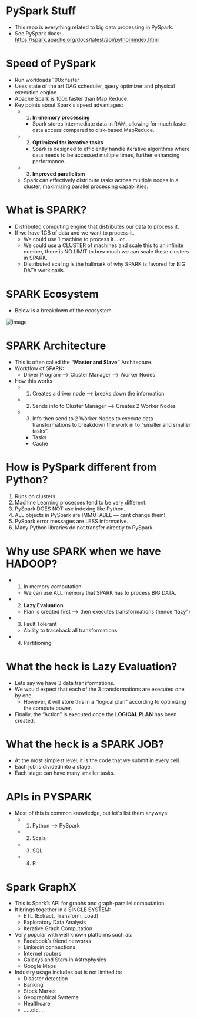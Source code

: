 # PySpark Stuff
* This repo is everything related to big data processing in PySpark.
* See PySpark docs: https://spark.apache.org/docs/latest/api/python/index.html


# Speed of PySpark
* Run workloads 100x faster
* Uses state of the art DAG scheduler, query optimizer and physical execution engine.
* Apache Spark is 100x faster than Map Reduce.
* Key points about Spark's speed advantages:
  * 1. **In-memory processing**
    * Spark stores intermediate data in RAM, allowing for much faster data access compared to disk-based MapReduce. 
  * 2. **Optimized for iterative tasks**
    * Spark is designed to efficiently handle iterative algorithms where data needs to be accessed multiple times, further enhancing performance. 
  * 3. **Improved parallelism**
  * Spark can effectively distribute tasks across multiple nodes in a cluster, maximizing parallel processing capabilities.
 

# What is SPARK? 
* Distributed computing engine that distributes our data to process it. 
* If we have 1GB of data and we want to process it.
  * We could use 1 machine to process it….or...
  * We could use a CLUSTER of machines and scale this to an infinite number, there is NO LIMIT to how much we can scale these clusters in SPARK. 
   * Distributed scaling is the hallmark of why SPARK is favored for BIG DATA workloads.
 

# SPARK Ecosystem
* Below is a breakdown of the ecosystem.


![image](https://github.com/user-attachments/assets/099f161c-71da-4d8b-9170-e6f625818076)



# SPARK Architecture
* This is often called the **“Master and Slave”** Architecture. 
* Workflow of SPARK:
   * Driver Program —> Cluster Manager —> Worker Nodes 
* How this works
   * 1. Creates a driver node —> breaks down the information 
   * 2. Sends info to Cluster Manager —> Creates 2 Worker Nodes 
   * 3. Info then send to 2 Worker Nodes to execute data transformations to breakdown the work in to “smaller and smaller tasks”. 
      * Tasks
      * Cache

# How is PySpark different from Python?
1. Runs on clusters.
2. Machine Learning processes tend to be very different.
3. PySpark DOES NOT use indexing like Python. 
4. ALL objects in PySpark are IMMUTABLE — cant change them!
5. PySpark error messages are LESS informative.
6. Many Python libraries do not transfer directly to PySpark. 




# Why use SPARK when we have HADOOP?
* 1. In memory computation
   * We can use ALL memory that SPARK has to process BIG DATA. 
* 2. **Lazy Evaluation**
   * Plan is created first —> then executes transformations (hence “lazy”)
* 3. Fault Tolerant
   * Ability to traceback all transformations 
* 4. Partitioning 

# What the heck is Lazy Evaluation?
* Lets say we have 3 data transformations. 
* We would expect that each of the 3 transformations are executed one by one. 
   * However, it will store this in a “logical plan” according to optimizing the compute power. 
* Finally, the “Action” is executed once the **LOGICAL PLAN** has been created. 


# What the heck is a SPARK JOB? 
* At the most simplest level, it is the code that we submit in every cell. 
* Each job is divided into a stage. 
* Each stage can have many smaller tasks. 


# APIs in PYSPARK
* Most of this is common knowledge, but let's list them anyways:
   * 1. Python —> PySpark
   * 2. Scala
   * 3. SQL
   * 4. R


# Spark GraphX
* This is Spark’s API for graphs and graph-parallel computation
* It brings together in a SINGLE SYSTEM:
   * ETL (Extract, Transform, Load)
   * Exploratory Data Analysis
   * Iterative Graph Computation
* Very popular with well known platforms such as:
   * Facebook’s friend networks
   * Linkedin connections
   * Internet routers 
   * Galaxys and Stars in Astrophysics
   * Google Maps
* Industry usage includes but is not limited to:
   * Disaster detection 
   * Banking
   * Stock Market
   * Geographical Systems
   * Healthcare
   * …..etc….


